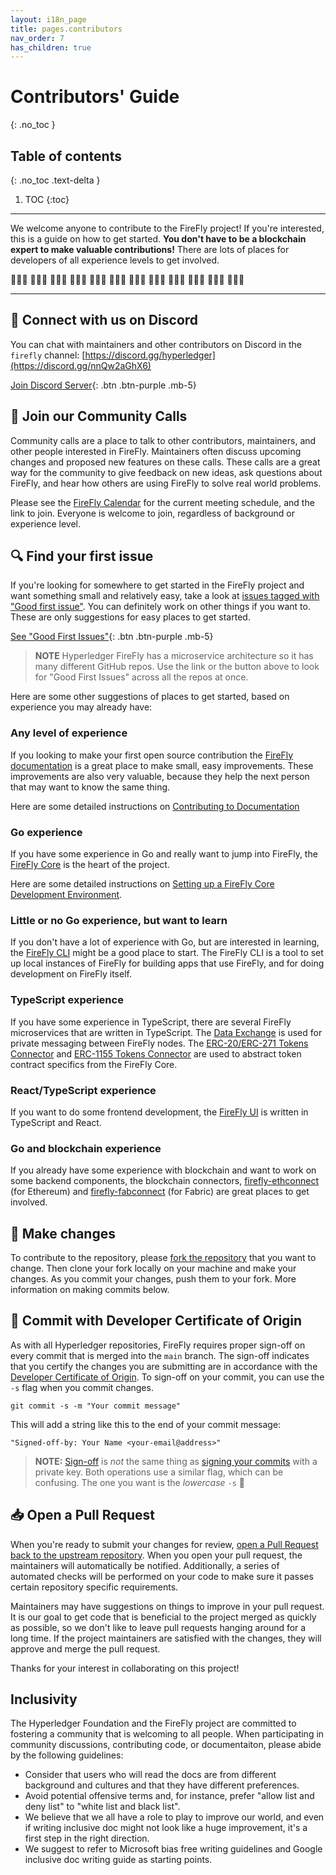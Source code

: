 ```yaml
---
layout: i18n_page
title: pages.contributors
nav_order: 7
has_children: true
---
```


# Contributors' Guide
{: .no_toc }

## Table of contents
{: .no_toc .text-delta }

1. TOC
{:toc}

---

We welcome anyone to contribute to the FireFly project! If you're interested, this is a guide on how to get started. **You don't have to be a blockchain expert to make valuable contributions!** There are lots of places for developers of all experience levels to get involved.

🧑🏽‍💻 👩🏻‍💻 👩🏾‍💻 🧑🏻‍💻 🧑🏿‍💻 👨🏽‍💻 👩🏽‍💻 🧑🏾‍💻 👨🏿‍💻 👨🏾‍💻 👩🏿‍💻 👨🏻‍💻

---

## 🚀 Connect with us on Discord
You can chat with maintainers and other contributors on Discord in the `firefly` channel:
[https://discord.gg/hyperledger](https://discord.gg/nnQw2aGhX6)

[Join Discord Server](https://discord.gg/nnQw2aGhX6){: .btn .btn-purple .mb-5}

## 📅 Join our Community Calls
Community calls are a place to talk to other contributors, maintainers, and other people interested in FireFly. Maintainers often discuss upcoming changes and proposed new features on these calls. These calls are a great way for the community to give feedback on new ideas, ask questions about FireFly, and hear how others are using FireFly to solve real world problems.

Please see the [FireFly Calendar](https://lists.hyperledger.org/g/firefly/calendar) for the current meeting schedule, and the link to join. Everyone is welcome to join, regardless of background or experience level.

## 🔍 Find your first issue
If you're looking for somewhere to get started in the FireFly project and want something small and relatively easy, take a look at [issues tagged with "Good first issue"](https://github.com/search?q=repo%3Ahyperledger%2Ffirefly+repo%3Ahyperledger%2Ffirefly-ethconnect+repo%3Ahyperledger%2Ffirefly-evmconnect+repo%3Ahyperledger%2Ffirefly-fabconnect+repo%3Ahyperledger%2Ffirefly-cordaconnect+repo%3Ahyperledger%2Ffirefly-transaction-manager+repo%3Ahyperledger%2Ffirefly-cli+repo%3Ahyperledger%2Ffirefly-samples+repo%3Ahyperledger%2Ffirefly-dataexchange-https+repo%3Ahyperledger%2Ffirefly-ui+repo%3Ahyperledger%2Ffirefly-helm-charts+repo%3Ahyperledger%2Ffirefly-sandbox+repo%3Ahyperledger%2Ffirefly-signer+repo%3Ahyperledger%2Ffirefly-common+repo%3Ahyperledger%2Ffirefly-perf-cli+repo%3Ahyperledger%2Ffirefly-tokens-erc1155+repo%3Ahyperledger%2Ffirefly-tokens-erc20-erc721+repo%3Ahyperledger%2Ffirefly-sdk-nodejs+label%3A%22Good+first+issue%22+state%3Aopen&type=Issues&ref=advsearch&l=&l=). You can definitely work on other things if you want to. These are only suggestions for easy places to get started.

[See "Good First Issues"](https://github.com/search?q=repo%3Ahyperledger%2Ffirefly+repo%3Ahyperledger%2Ffirefly-ethconnect+repo%3Ahyperledger%2Ffirefly-evmconnect+repo%3Ahyperledger%2Ffirefly-fabconnect+repo%3Ahyperledger%2Ffirefly-cordaconnect+repo%3Ahyperledger%2Ffirefly-transaction-manager+repo%3Ahyperledger%2Ffirefly-cli+repo%3Ahyperledger%2Ffirefly-samples+repo%3Ahyperledger%2Ffirefly-dataexchange-https+repo%3Ahyperledger%2Ffirefly-ui+repo%3Ahyperledger%2Ffirefly-helm-charts+repo%3Ahyperledger%2Ffirefly-sandbox+repo%3Ahyperledger%2Ffirefly-signer+repo%3Ahyperledger%2Ffirefly-common+repo%3Ahyperledger%2Ffirefly-perf-cli+repo%3Ahyperledger%2Ffirefly-tokens-erc1155+repo%3Ahyperledger%2Ffirefly-tokens-erc20-erc721+repo%3Ahyperledger%2Ffirefly-sdk-nodejs+label%3A%22Good+first+issue%22+state%3Aopen&type=Issues&ref=advsearch&l=&l=){: .btn .btn-purple .mb-5}

> **NOTE** Hyperledger FireFly has a microservice architecture so it has many different GitHub repos. Use the link or the button above to look for "Good First Issues" across all the repos at once.

Here are some other suggestions of places to get started, based on experience you may already have:

### Any level of experience
If you looking to make your first open source contribution the [FireFly documentation](https://github.com/hyperledger/firefly/tree/main/docs) is a great place to make small, easy improvements. These improvements are also very valuable, because they help the next person that may want to know the same thing.

Here are some detailed instructions on [Contributing to Documentation](./docs_setup.html)

### Go experience
If you have some experience in Go and really want to jump into FireFly, the [FireFly Core](https://github.com/hyperledger/firefly/issues) is the heart of the project.

Here are some detailed instructions on [Setting up a FireFly Core Development Environment](./dev_environment_setup.html).

### Little or no Go experience, but want to learn
If you don't have a lot of experience with Go, but are interested in learning, the [FireFly CLI](https://github.com/hyperledger/firefly-cli/issues) might be a good place to start. The FireFly CLI is a tool to set up local instances of FireFly for building apps that use FireFly, and for doing development on FireFly itself.

### TypeScript experience
If you have some experience in TypeScript, there are several FireFly microservices that are written in TypeScript. The [Data Exchange](https://github.com/hyperledger/firefly-dataexchange-https/issues) is used for private messaging between FireFly nodes. The [ERC-20/ERC-271 Tokens Connector](https://github.com/hyperledger/firefly-tokens-erc20-erc721/issues) and [ERC-1155 Tokens Connector](https://github.com/hyperledger/firefly-tokens-erc1155/issues) are used to abstract token contract specifics from the FireFly Core.

### React/TypeScript experience
If you want to do some frontend development, the [FireFly UI](https://github.com/hyperledger/firefly-ui/issues) is written in TypeScript and React.

### Go and blockchain experience
If you already have some experience with blockchain and want to work on some backend components, the blockchain connectors, [firefly-ethconnect](https://github.com/hyperledger/firefly-ethconnect/issues) (for Ethereum) and [firefly-fabconnect](https://github.com/hyperledger/firefly-fabconnect/issues) (for Fabric) are great places to get involved.

## 📝 Make changes
To contribute to the repository, please [fork the repository](https://docs.github.com/en/get-started/quickstart/fork-a-repo) that you want to change. Then clone your fork locally on your machine and make your changes. As you commit your changes, push them to your fork. More information on making commits below.

## 📑 Commit with Developer Certificate of Origin
As with all Hyperledger repositories, FireFly requires proper sign-off on every commit that is merged into the `main` branch. The sign-off indicates that you certify the changes you are submitting are in accordance with the [Developer Certificate of Origin](https://developercertificate.org/). To sign-off on your commit, you can use the `-s` flag when you commit changes.

```
git commit -s -m "Your commit message"
```

This will add a string like this to the end of your commit message:

```
"Signed-off-by: Your Name <your-email@address>"
```

> **NOTE:** [Sign-off](https://git-scm.com/docs/git-commit#Documentation/git-commit.txt--s) is _not_ the same thing as [signing your commits](https://git-scm.com/docs/git-commit#Documentation/git-commit.txt--Sltkeyidgt) with a private key. Both operations use a similar flag, which can be confusing. The one you want is the _lowercase_ `-s` 🙂

## 📥 Open a Pull Request
When you're ready to submit your changes for review, [open a Pull Request back to the upstream repository](https://docs.github.com/en/github/collaborating-with-pull-requests/proposing-changes-to-your-work-with-pull-requests/creating-a-pull-request-from-a-fork). When you open your pull request, the maintainers will automatically be notified. Additionally, a series of automated checks will be performed on your code to make sure it passes certain repository specific requirements.

Maintainers may have suggestions on things to improve in your pull request. It is our goal to get code that is beneficial to the project merged as quickly as possible, so we don't like to leave pull requests hanging around for a long time. If the project maintainers are satisfied with the changes, they will approve and merge the pull request.

Thanks for your interest in collaborating on this project!

## Inclusivity
The Hyperledger Foundation and the FireFly project are committed to fostering a community that is welcoming to all people. When participating in community discussions, contributing code, or documentaiton, please abide by the following guidelines:

- Consider that users who will read the docs are from different background and cultures and that they have different preferences.
- Avoid potential offensive terms and, for instance, prefer "allow list and deny list" to "white list and black list".
- We believe that we all have a role to play to improve our world, and even if writing inclusive doc might not look like a huge improvement, it's a first step in the right direction.
- We suggest to refer to Microsoft bias free writing guidelines and Google inclusive doc writing guide as starting points.